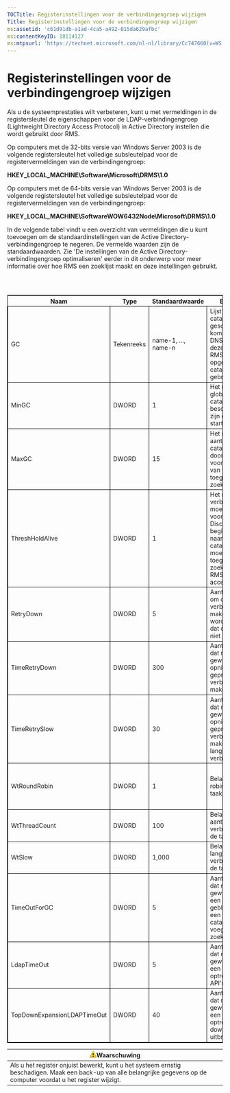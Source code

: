 ```yaml
---
TOCTitle: Registerinstellingen voor de verbindingengroep wijzigen
Title: Registerinstellingen voor de verbindingengroep wijzigen
ms:assetid: 'c61d91db-a1ad-4ca5-a492-015da629afbc'
ms:contentKeyID: 18114127
ms:mtpsurl: 'https://technet.microsoft.com/nl-nl/library/Cc747660(v=WS.10)'
---
```


Registerinstellingen voor de verbindingengroep wijzigen
=======================================================

Als u de systeemprestaties wilt verbeteren, kunt u met vermeldingen in de registersleutel de eigenschappen voor de LDAP-verbindingengroep (Lightweight Directory Access Protocol) in Active Directory instellen die wordt gebruikt door RMS.

Op computers met de 32-bits versie van Windows Server 2003 is de volgende registersleutel het volledige subsleutelpad voor de registervermeldingen van de verbindingengroep:

**HKEY\_LOCAL\_MACHINE\\Software\\Microsoft\\DRMS\\1.0**

Op computers met de 64-bits versie van Windows Server 2003 is de volgende registersleutel het volledige subsleutelpad voor de registervermeldingen van de verbindingengroep:

**HKEY\_LOCAL\_MACHINE\\SoftwareWOW6432Node\\Microsoft\\DRMS\\1.0**

In de volgende tabel vindt u een overzicht van vermeldingen die u kunt toevoegen om de standaardinstellingen van de Active Directory-verbindingengroep te negeren. De vermelde waarden zijn de standaardwaarden. Zie 'De instellingen van de Active Directory-verbindingengroep optimaliseren' eerder in dit onderwerp voor meer informatie over hoe RMS een zoeklijst maakt en deze instellingen gebruikt.

###  

 
<table style="border:1px solid black;">
<colgroup>
<col width="20%" />
<col width="20%" />
<col width="20%" />
<col width="20%" />
<col width="20%" />
</colgroup>
<thead>
<tr class="header">
<th>Naam</th>
<th>Type</th>
<th>Standaardwaarde</th>
<th>Beschrijving</th>
<th>Opmerkingen</th>
</tr>
</thead>
<tbody>
<tr class="odd">
<td style="border:1px solid black;">GC</td>
<td style="border:1px solid black;">Tekenreeks</td>
<td style="border:1px solid black;">name-1, ..., name-n</td>
<td style="border:1px solid black;">Lijst van globale catalogussen gescheiden door komma's (met DNS-namen). Met deze sleutel kan RMS alleen de opgegeven globale catalogussen gebruiken.</td>
<td style="border:1px solid black;">Als u wilt dat RMS geen zoeklijst maakt, geeft u met deze instelling op welke globale catalogussen moeten worden gebruikt.</td>
</tr>
<tr class="even">
<td style="border:1px solid black;">MinGC</td>
<td style="border:1px solid black;">DWORD</td>
<td style="border:1px solid black;">1</td>
<td style="border:1px solid black;">Het minimum aantal globale catalogussen dat beschikbaar moet zijn om RMS te starten.</td>
<td style="border:1px solid black;"></td>
</tr>
<tr class="odd">
<td style="border:1px solid black;">MaxGC</td>
<td style="border:1px solid black;">DWORD</td>
<td style="border:1px solid black;">15</td>
<td style="border:1px solid black;">Het maximum aantal globale catalogussen dat door de algoritme voor het opsporen van topologie wordt toegevoegd aan de zoeklijst.</td>
<td style="border:1px solid black;"></td>
</tr>
<tr class="even">
<td style="border:1px solid black;">ThreshHoldAlive</td>
<td style="border:1px solid black;">DWORD</td>
<td style="border:1px solid black;">1</td>
<td style="border:1px solid black;">Het minimum aantal verbindingen dat moet reageren voordat DiscoveryServices begint te zoeken naar globale catalogussen die moeten worden toegevoegd aan de zoeklijst, zodat RMS verzoeken kan accepteren.</td>
<td style="border:1px solid black;"></td>
</tr>
<tr class="odd">
<td style="border:1px solid black;">RetryDown</td>
<td style="border:1px solid black;">DWORD</td>
<td style="border:1px solid black;">5</td>
<td style="border:1px solid black;">Aantal pogingen om opnieuw verbinding te maken voordat wordt vastgesteld dat de verbinding niet reageert.</td>
<td style="border:1px solid black;"></td>
</tr>
<tr class="even">
<td style="border:1px solid black;">TimeRetryDown</td>
<td style="border:1px solid black;">DWORD</td>
<td style="border:1px solid black;">300</td>
<td style="border:1px solid black;">Aantal seconden dat moet worden gewacht voordat er opnieuw wordt geprobeerd verbinding te maken.</td>
<td style="border:1px solid black;">U hoeft deze standaardinstelling niet te wijzigen, behalve bij uitzonderlijke omstandigheden.</td>
</tr>
<tr class="odd">
<td style="border:1px solid black;">TimeRetrySlow</td>
<td style="border:1px solid black;">DWORD</td>
<td style="border:1px solid black;">30</td>
<td style="border:1px solid black;">Aantal seconden dat moet worden gewacht voordat er opnieuw wordt geprobeerd verbinding te maken met een langzame verbinding.</td>
<td style="border:1px solid black;">U hoeft deze standaardinstelling niet te wijzigen, behalve bij uitzonderlijke omstandigheden.</td>
</tr>
<tr class="even">
<td style="border:1px solid black;">WtRoundRobin</td>
<td style="border:1px solid black;">DWORD</td>
<td style="border:1px solid black;">1</td>
<td style="border:1px solid black;">Belang van round robin tijdens taakverdeling.</td>
<td style="border:1px solid black;">Het relatieve belang van round robin in de taakverdeling. De laagste waarde is 1.</td>
</tr>
<tr class="odd">
<td style="border:1px solid black;">WtThreadCount</td>
<td style="border:1px solid black;">DWORD</td>
<td style="border:1px solid black;">100</td>
<td style="border:1px solid black;">Belang van het aantal threads per verbinding tijdens de taakverdeling.</td>
<td style="border:1px solid black;">Het relatieve belang van een laag aantal threads.</td>
</tr>
<tr class="even">
<td style="border:1px solid black;">WtSlow</td>
<td style="border:1px solid black;">DWORD</td>
<td style="border:1px solid black;">1,000</td>
<td style="border:1px solid black;">Belasting van een langzame verbinding tijdens de taakverdeling.</td>
<td style="border:1px solid black;">Het relatieve belang van een verbinding die niet langzaam is.</td>
</tr>
<tr class="odd">
<td style="border:1px solid black;">TimeOutForGC</td>
<td style="border:1px solid black;">DWORD</td>
<td style="border:1px solid black;">5</td>
<td style="border:1px solid black;">Aantal seconden dat moet worden gewacht voordat een aanvraag wordt geblokkeerd om een globale catalogus toe te voegen aan de zoeklijst.</td>
<td style="border:1px solid black;"></td>
</tr>
<tr class="even">
<td style="border:1px solid black;">LdapTimeOut</td>
<td style="border:1px solid black;">DWORD</td>
<td style="border:1px solid black;">5</td>
<td style="border:1px solid black;">Aantal seconden dat moet worden gewacht voordat er een time-out optreedt voor LDAP API's.</td>
<td style="border:1px solid black;"></td>
</tr>
<tr class="odd">
<td style="border:1px solid black;">TopDownExpansionLDAPTimeOut</td>
<td style="border:1px solid black;">DWORD</td>
<td style="border:1px solid black;">40</td>
<td style="border:1px solid black;">Aantal seconden dat moet worden gewacht voordat er een time-out optreedt voor top-down LDAP-uitbreidingsquery's.</td>
<td style="border:1px solid black;"></td>
</tr>
</tbody>
</table>
  
| ![](images/Cc747660.Caution(WS.10).gif)Waarschuwing                                                                                          |  
|---------------------------------------------------------------------------------------------------------------------------------------------------------------------------|  
| Als u het register onjuist bewerkt, kunt u het systeem ernstig beschadigen. Maak een back-up van alle belangrijke gegevens op de computer voordat u het register wijzigt. |
